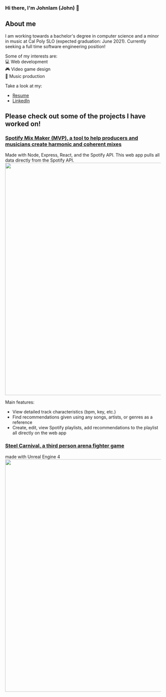 ### Hi there, I'm Johnlam (John) 👋

## About me
I am working towards a bachelor's degree in computer science and a minor in music at Cal Poly SLO (expected graduation: June 2021).
Currently seeking a full time software engineering position!

Some of my interests are:  
💻 Web development  
🎮 Video game design  
🎵 Music production

Take a look at my:
- [Resume](https://drive.google.com/file/d/16gafJYanyWqJle3T7PZfQZOGEyT6AMdL/view?usp=sharing)
- [LinkedIn](https://www.linkedin.com/in/johnlam-tran/)


## Please check out some of the projects I have worked on!
### [Spotify Mix Maker (MVP), a tool to help producers and musicians create harmonic and coherent mixes](https://spotify-mix-maker.herokuapp.com/)
Made with Node, Express, React, and the Spotify API.
This web app pulls all data directly from the Spotify API.
<img src=https://i.imgur.com/xfRDEPU.png width='750'>

Main features:
   - View detailed track characteristics (bpm, key, etc.)
   - Find recommendations given using any songs, artists, or genres as a reference
   - Create, edit, view Spotify playlists, add recommendations to the playlist all directly on the web app


### [Steel Carnival, a third person arena fighter game](https://electrumlabs.itch.io/boss-rush?fbclid=IwAR0YwVP1V3vkutoc8L80wl_QhqwhdKEVJKK-iwKCz2_7ki2D-nFrqCr71hA)
made with Unreal Engine 4
[<img src=https://i.ytimg.com/vi/l1o-C_0H53s/maxresdefault.jpg width=750>](https://www.youtube.com/watch?v=l1o-C_0H53s&feature=emb_title)

<!--
**ImJohnlam/ImJohnlam** is a ✨ _special_ ✨ repository because its `README.md` (this file) appears on your GitHub profile.

Here are some ideas to get you started:

- 🔭 I’m currently working on ...
- 🌱 I’m currently learning ...
- 👯 I’m looking to collaborate on ...
- 🤔 I’m looking for help with ...
- 💬 Ask me about ...
- 📫 How to reach me: ...
- 😄 Pronouns: ...
- ⚡ Fun fact: ...
-->
